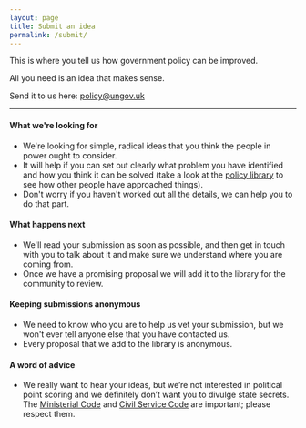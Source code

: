 ```yaml
---
layout: page
title: Submit an idea
permalink: /submit/
---
```


This is where you tell us how government policy can be improved.

All you need is an idea that makes sense.

Send it to us here: [policy@ungov.uk](mailto:policy@ungov.uk)

---

#### What we're looking for

- We're looking for simple, radical ideas that you think the people in power ought to consider.
- It will help if you can set out clearly what problem you have identified and how you think it can be solved (take a look at the [policy library](/library/) to see how other people have approached things).
- Don't worry if you haven't worked out all the details, we can help you to do that part.

#### What happens next

- We'll read your submission as soon as possible, and then get in touch with you to talk about it and make sure we understand where you are coming from.
- Once we have a promising proposal we will add it to the library for the community to review.

#### Keeping submissions anonymous

- We need to know who you are to help us vet your submission, but we won't ever tell anyone else that you have contacted us.
- Every proposal that we add to the library is anonymous.

#### A word of advice

- We really want to hear your ideas, but we’re not interested in political point scoring and we definitely don’t want you to divulge state secrets. The [Ministerial Code](https://www.gov.uk/government/publications/ministerial-code) and [Civil Service Code](https://www.gov.uk/government/publications/civil-service-code/the-civil-service-code) are important; please respect them.